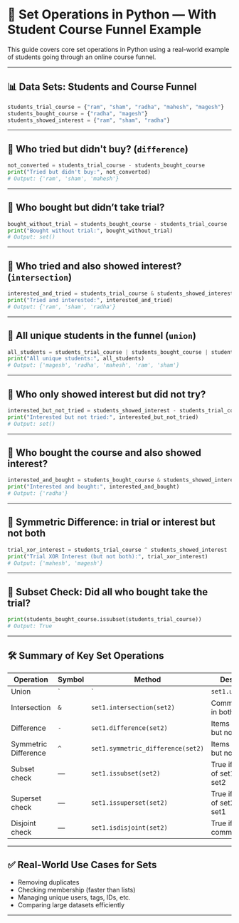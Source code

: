 
# 🧠 Set Operations in Python — With Student Course Funnel Example

This guide covers core set operations in Python using a real-world example of students going through an online course funnel.

---

## 📊 Data Sets: Students and Course Funnel

```python
students_trial_course = {"ram", "sham", "radha", "mahesh", "magesh"}
students_bought_course = {"radha", "magesh"}
students_showed_interest = {"ram", "sham", "radha"}
```

---

## 🔹 Who tried but didn't buy? (`difference`)

```python
not_converted = students_trial_course - students_bought_course
print("Tried but didn't buy:", not_converted)
# Output: {'ram', 'sham', 'mahesh'}
```

---

## 🔹 Who bought but didn’t take trial?

```python
bought_without_trial = students_bought_course - students_trial_course
print("Bought without trial:", bought_without_trial)
# Output: set()
```

---

## 🔹 Who tried and also showed interest? (`intersection`)

```python
interested_and_tried = students_trial_course & students_showed_interest
print("Tried and interested:", interested_and_tried)
# Output: {'ram', 'sham', 'radha'}
```

---

## 🔹 All unique students in the funnel (`union`)

```python
all_students = students_trial_course | students_bought_course | students_showed_interest
print("All unique students:", all_students)
# Output: {'magesh', 'radha', 'mahesh', 'ram', 'sham'}
```

---

## 🔹 Who only showed interest but did not try?

```python
interested_but_not_tried = students_showed_interest - students_trial_course
print("Interested but not tried:", interested_but_not_tried)
# Output: set()
```

---

## 🔹 Who bought the course and also showed interest?

```python
interested_and_bought = students_bought_course & students_showed_interest
print("Interested and bought:", interested_and_bought)
# Output: {'radha'}
```

---

## 🔹 Symmetric Difference: in trial or interest but not both

```python
trial_xor_interest = students_trial_course ^ students_showed_interest
print("Trial XOR Interest (but not both):", trial_xor_interest)
# Output: {'mahesh', 'magesh'}
```

---

## 🔹 Subset Check: Did all who bought take the trial?

```python
print(students_bought_course.issubset(students_trial_course))  
# Output: True
```

---

## 🛠️ Summary of Key Set Operations

| Operation                | Symbol | Method                   | Description                                |
|--------------------------|--------|---------------------------|--------------------------------------------|
| Union                    | `|`    | `set1.union(set2)`        | All unique items from both sets            |
| Intersection             | `&`    | `set1.intersection(set2)` | Common items in both sets                  |
| Difference               | `-`    | `set1.difference(set2)`   | Items in first set but not in second       |
| Symmetric Difference     | `^`    | `set1.symmetric_difference(set2)` | Items in either but not both     |
| Subset check             | —      | `set1.issubset(set2)`     | True if all items of set1 are in set2      |
| Superset check           | —      | `set1.issuperset(set2)`   | True if all items of set2 are in set1      |
| Disjoint check           | —      | `set1.isdisjoint(set2)`   | True if no common items                    |

---

## ✅ Real-World Use Cases for Sets

- Removing duplicates
- Checking membership (faster than lists)
- Managing unique users, tags, IDs, etc.
- Comparing large datasets efficiently

---
